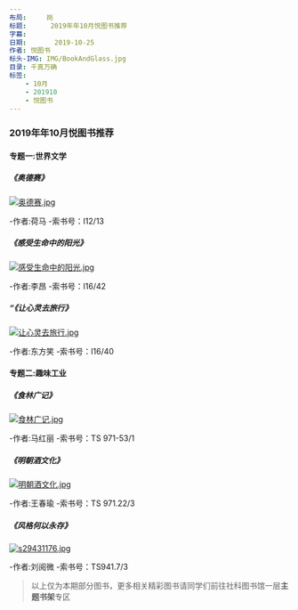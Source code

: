 ```yaml
---
布局:     岗
标题:      2019年年10月悦图书推荐
字幕:
日期:       2019-10-25
作者: 悦图书
标头-IMG: IMG/BookAndGlass.jpg
目录: 千真万确
标签:
    - 10月
    - 201910
    - 悦图书
---
```





### 2019年年10月悦图书推荐



#### 专题一:世界文学

##### 《奥德赛》


[![奥德赛.jpg](https://i.loli.net/2019/10/25/bIPvnc9hiMmaJEy.jpg)](https://z4a.net/image/UlkJzJ)




-作者:荷马
-索书号：I12/13

##### 《感受生命中的阳光》

[![感受生命中的阳光.jpg](https://i.loli.net/2019/10/25/hB3oxV2nMOjPKz1.jpg)](https://z4a.net/image/UlkhPE)





-作者:李昂
-索书号：I16/42


##### “《让心灵去旅行》


[![让心灵去旅行.jpg](https://i.loli.net/2019/10/25/Vr1mkFLsw3Ev4a5.jpg)](https://z4a.net/image/Ulksvp)




-作者:东方笑
-索书号：I16/40


#### 专题二:趣味工业


##### 《食林广记》


[![食林广记.jpg](https://i.loli.net/2019/10/25/py7D26kMZS3e8FQ.jpg)](https://z4a.net/image/Ulk47i)




-作者:马红丽
-索书号：TS 971-53/1


##### 《明朝酒文化》


[![明朝酒文化.jpg](https://i.loli.net/2019/10/25/fZAT5YDRIlCk6LB.jpg)](https://z4a.net/image/Ulk9EA)





-作者:王春瑜
-索书号：TS 971.22/3



##### 《风格何以永存》

[![s29431176.jpg](https://i.loli.net/2019/10/25/IditnzJKe6r24xS.jpg)](https://z4a.net/image/UlkBir)




-作者:刘阅微
-索书号：TS941.7/3

>以上仅为本期部分图书，更多相关精彩图书请同学们前往社科图书馆一层**主题书架**专区


